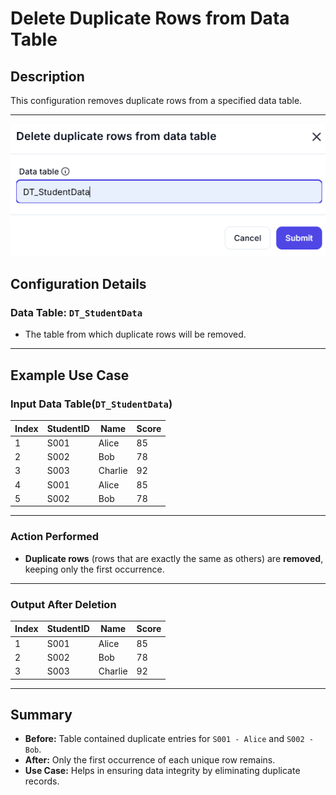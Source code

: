 # **Delete Duplicate Rows from Data Table**

## **Description**

This configuration removes duplicate rows from a specified data table.

---

![alt text](../../assests/workflow-logics/assests%20datatable/delete-duplicate-rows-from-data-table.png)

## **Configuration Details**

### **Data Table:** `DT_StudentData`

- The table from which duplicate rows will be removed.

---

## **Example Use Case**

### **Input Data Table(`DT_StudentData`)**

| Index | StudentID | Name    | Score |
|-------|----------|---------|------|
| 1     | S001     | Alice   | 85   |
| 2     | S002     | Bob     | 78   |
| 3     | S003     | Charlie | 92   |
| 4     | S001     | Alice   | 85   |
| 5     | S002     | Bob     | 78   |

---

### **Action Performed**

- **Duplicate rows** (rows that are exactly the same as others) are **removed**, keeping only the first occurrence.

---

### **Output After Deletion**

| Index | StudentID | Name    | Score |
|-------|----------|---------|------|
| 1     | S001     | Alice   | 85   |
| 2     | S002     | Bob     | 78   |
| 3     | S003     | Charlie | 92   |

---

## **Summary**

- **Before:** Table contained duplicate entries for `S001 - Alice` and `S002 - Bob`.
- **After:** Only the first occurrence of each unique row remains.
- **Use Case:** Helps in ensuring data integrity by eliminating duplicate records.

